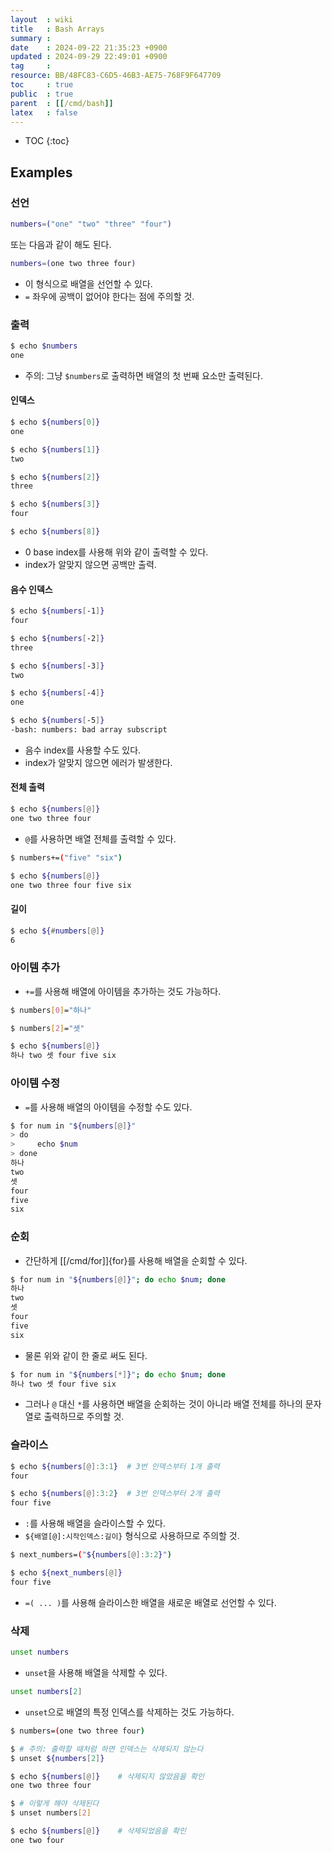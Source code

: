 ```yaml
---
layout  : wiki
title   : Bash Arrays
summary : 
date    : 2024-09-22 21:35:23 +0900
updated : 2024-09-29 22:49:01 +0900
tag     : 
resource: BB/48FC83-C6D5-46B3-AE75-768F9F647709
toc     : true
public  : true
parent  : [[/cmd/bash]]
latex   : false
---
```

* TOC
{:toc}

## Examples

### 선언

```bash
numbers=("one" "two" "three" "four")
```

또는 다음과 같이 해도 된다.

```bash
numbers=(one two three four)
```

- 이 형식으로 배열을 선언할 수 있다.
- `=` 좌우에 공백이 없어야 한다는 점에 주의할 것.

### 출력

```bash
$ echo $numbers
one
```

- 주의: 그냥 `$numbers`로 출력하면 배열의 첫 번째 요소만 출력된다.

#### 인덱스

```bash
$ echo ${numbers[0]}
one

$ echo ${numbers[1]}
two

$ echo ${numbers[2]}
three

$ echo ${numbers[3]}
four

$ echo ${numbers[8]}

```

- 0 base index를 사용해 위와 같이 출력할 수 있다.
- index가 알맞지 않으면 공백만 출력.

#### 음수 인덱스

```bash
$ echo ${numbers[-1]}
four

$ echo ${numbers[-2]}
three

$ echo ${numbers[-3]}
two

$ echo ${numbers[-4]}
one

$ echo ${numbers[-5]}
-bash: numbers: bad array subscript
```

- 음수 index를 사용할 수도 있다.
- index가 알맞지 않으면 에러가 발생한다.

#### 전체 출력

```bash
$ echo ${numbers[@]}
one two three four
```

- `@`를 사용하면 배열 전체를 출력할 수 있다.

```bash
$ numbers+=("five" "six")

$ echo ${numbers[@]}
one two three four five six
```

#### 길이

```bash
$ echo ${#numbers[@]}
6
```

### 아이템 추가

- `+=`를 사용해 배열에 아이템을 추가하는 것도 가능하다.

```bash
$ numbers[0]="하나"

$ numbers[2]="셋"

$ echo ${numbers[@]}
하나 two 셋 four five six
```

### 아이템 수정

- `=`를 사용해 배열의 아이템을 수정할 수도 있다.

```bash
$ for num in "${numbers[@]}"
> do
>     echo $num
> done
하나
two
셋
four
five
six
```

### 순회

- 간단하게 [[/cmd/for]]{for}를 사용해 배열을 순회할 수 있다.

```bash
$ for num in "${numbers[@]}"; do echo $num; done
하나
two
셋
four
five
six
```

- 물론 위와 같이 한 줄로 써도 된다.

```bash
$ for num in "${numbers[*]}"; do echo $num; done
하나 two 셋 four five six
```

- 그러나 `@` 대신 `*`를 사용하면 배열을 순회하는 것이 아니라 배열 전체를 하나의 문자열로 출력하므로 주의할 것.

### 슬라이스

```bash
$ echo ${numbers[@]:3:1}  # 3번 인덱스부터 1개 출력
four

$ echo ${numbers[@]:3:2}  # 3번 인덱스부터 2개 출력
four five
```

- `:`를 사용해 배열을 슬라이스할 수 있다.
- `${배열[@]:시작인덱스:길이}` 형식으로 사용하므로 주의할 것.

```bash
$ next_numbers=("${numbers[@]:3:2}")

$ echo ${next_numbers[@]}
four five
```

- `=( ... )`를 사용해 슬라이스한 배열을 새로운 배열로 선언할 수 있다.

### 삭제

```bash
unset numbers
```

- `unset`을 사용해 배열을 삭제할 수 있다.

```bash
unset numbers[2]
```

- `unset`으로 배열의 특정 인덱스를 삭제하는 것도 가능하다.

```bash
$ numbers=(one two three four)

$ # 주의: 출력할 때처럼 하면 인덱스는 삭제되지 않는다
$ unset ${numbers[2]}

$ echo ${numbers[@]}    # 삭제되지 않았음을 확인
one two three four

$ # 이렇게 해야 삭제된다
$ unset numbers[2]

$ echo ${numbers[@]}    # 삭제되었음을 확인
one two four
```
